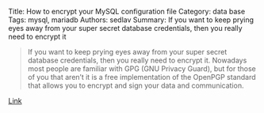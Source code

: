 Title: How to encrypt your MySQL configuration file
Category: data base
Tags: mysql, mariadb
Authors: sedlav
Summary: If you want to keep prying eyes away from your super secret database credentials, then you really need to encrypt it

> If you want to keep prying eyes away from your super secret database credentials, then you really need to encrypt it. Nowadays most people are familiar with GPG (GNU Privacy Guard), but for those of you that aren’t it is a free implementation of the OpenPGP standard that allows you to encrypt and sign your data and communication.

[Link](https://www.percona.com/blog/2016/10/12/encrypt-defaults-file/)
